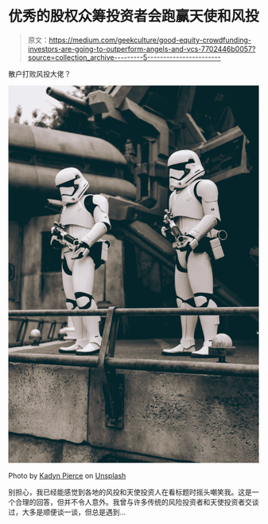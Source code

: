 # 优秀的股权众筹投资者会跑赢天使和风投

> 原文：<https://medium.com/geekculture/good-equity-crowdfunding-investors-are-going-to-outperform-angels-and-vcs-7702446b0057?source=collection_archive---------5----------------------->

散户打败风投大佬？

![](img/6041ee0fd720c58cb1c70ae22b62c02a.png)

Photo by [Kadyn Pierce](https://unsplash.com/@illiminate86?utm_source=medium&utm_medium=referral) on [Unsplash](https://unsplash.com?utm_source=medium&utm_medium=referral)

别担心，我已经能感觉到各地的风投和天使投资人在看标题时摇头嘲笑我。这是一个合理的回答，但并不令人意外。我曾与许多传统的风险投资者和天使投资者交谈过，大多是顺便谈一谈，但总是遇到…